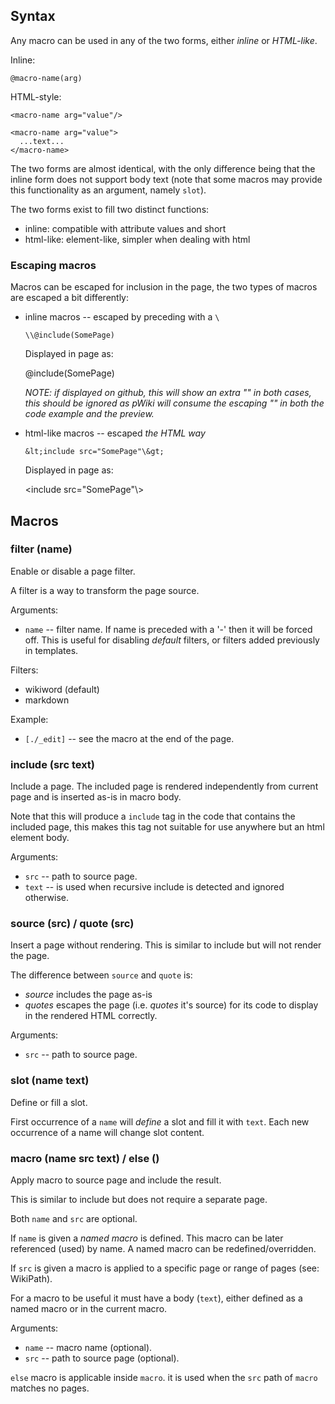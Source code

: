 ## Syntax

Any macro can be used in any of the two forms, either _inline_ or _HTML-like_.

Inline:
```
@macro-name(arg)
```

HTML-style:
```
<macro-name arg="value"/>

<macro-name arg="value">
  ...text...
</macro-name>
```

The two forms are almost identical, with the only difference being that the 
inline form does not support body text (note that some macros may provide
this functionality as an argument, namely `slot`).

The two forms exist to fill two distinct functions:
- inline: compatible with attribute values and short
- html-like: element-like, simpler when dealing with html

### Escaping macros

Macros can be escaped for inclusion in the page, the two types of macros 
are escaped a bit differently:

- inline macros -- escaped by preceding with a `\`

  ```
  \\@include(SomePage)
  ```

  Displayed in page as:

  \@include(SomePage)

  _NOTE: if displayed on github, this will show an extra "\" in both 
  cases, this should be ignored as pWiki will consume the escaping "\" 
  in both the code example and the preview._


- html-like macros -- escaped _the HTML way_

  ```
  &lt;include src="SomePage"\&gt;
  ```

  Displayed in page as:

  &lt;include src="SomePage"\\&gt;




## Macros

### filter (name)

Enable or disable a page filter.

A filter is a way to transform the page source.

Arguments:
- `name` -- filter name. If name is preceded with a '-' then it 
will be forced off. This is useful for disabling _default_ filters, or 
filters added previously in templates.

Filters:
- wikiword (default)
- markdown

Example:
- `[./_edit]` -- see the macro at the end of the page.


### include (src text)

Include a page. The included page is rendered independently from current
page and is inserted as-is in macro body.

Note that this will produce a `include` tag in the code that contains 
the included page, this makes this tag not suitable for use anywhere 
but an html element body.

Arguments:
- `src` -- path to source page.
- `text` -- is used when recursive include is detected and ignored otherwise.

### source (src) / quote (src)

Insert a page without rendering. This is similar to include but will not
render the page. 

The difference between `source` and `quote` is:
- _source_ includes the page as-is
- _quotes_ escapes the page (i.e. _quotes_ it's source) for its code to 
  display in the rendered HTML correctly.

Arguments:
- `src` -- path to source page.



### slot (name text)

Define or fill a slot.

First occurrence of a `name` will _define_ a slot and fill it with `text`.
Each new occurrence of a name will change slot content.


### macro (name src text) / else ()

Apply macro to source page and include the result.

This is similar to include but does not require a separate page.

Both `name` and `src` are optional.

If `name` is given a _named macro_ is defined. This macro can be later 
referenced (used) by name. A named macro can be redefined/overridden.

If `src` is given a macro is applied to a specific page or range of pages
(see: WikiPath).

For a macro to be useful it must have a body (`text`), either defined as
a named macro or in the current macro.

Arguments:
- `name` -- macro name (optional).
- `src` -- path to source page (optional).


`else` macro is applicable inside `macro`. it is used when the `src` path
of `macro` matches no pages.


<!-- @filter(markdown) -->
<!-- vim:set ts=4 sw=4 ft=markdown : -->
